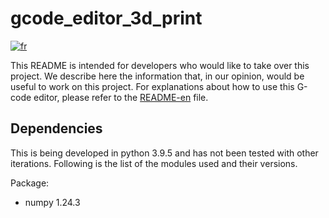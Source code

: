 # gcode_editor_3d_print

[![fr](https://img.shields.io/badge/lang-fr-blue.svg)](https://github.com/m-mullins/gcode_editor_3d_print/blob/main/README-dev.md)

This README is intended for developers who would like to take over this project. We describe here the information 
that, in our opinion, would be useful to work on this project. For explanations about how to use this G-code 
editor, please refer to the [README-en](README-en.md) file.

## Dependencies

This is being developed in python 3.9.5 and has not been tested with other iterations. Following is the list of the 
modules used and their versions.

Package:

- numpy 1.24.3
